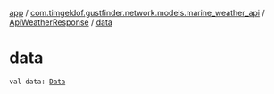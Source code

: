 [app](../../index.md) / [com.timgeldof.gustfinder.network.models.marine_weather_api](../index.md) / [ApiWeatherResponse](index.md) / [data](./data.md)

# data

`val data: `[`Data`](../-data/index.md)